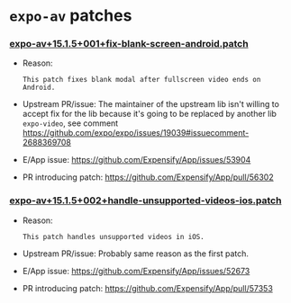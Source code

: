 # `expo-av` patches

### [expo-av+15.1.5+001+fix-blank-screen-android.patch](expo-av+15.1.5+001+fix-blank-screen-android.patch)

- Reason:
  
    ```
    This patch fixes blank modal after fullscreen video ends on Android.
    ```
  
- Upstream PR/issue: The maintainer of the upstream lib isn't willing to accept fix for the lib because it's going to be replaced by another lib `expo-video`, see comment https://github.com/expo/expo/issues/19039#issuecomment-2688369708
- E/App issue: https://github.com/Expensify/App/issues/53904
- PR introducing patch: https://github.com/Expensify/App/pull/56302


### [expo-av+15.1.5+002+handle-unsupported-videos-ios.patch](expo-av+15.1.5+002+handle-unsupported-videos-ios.patch)

- Reason:
  
    ```
    This patch handles unsupported videos in iOS.
    ```
  
- Upstream PR/issue: Probably same reason as the first patch.
- E/App issue: https://github.com/Expensify/App/issues/52673
- PR introducing patch: https://github.com/Expensify/App/pull/57353